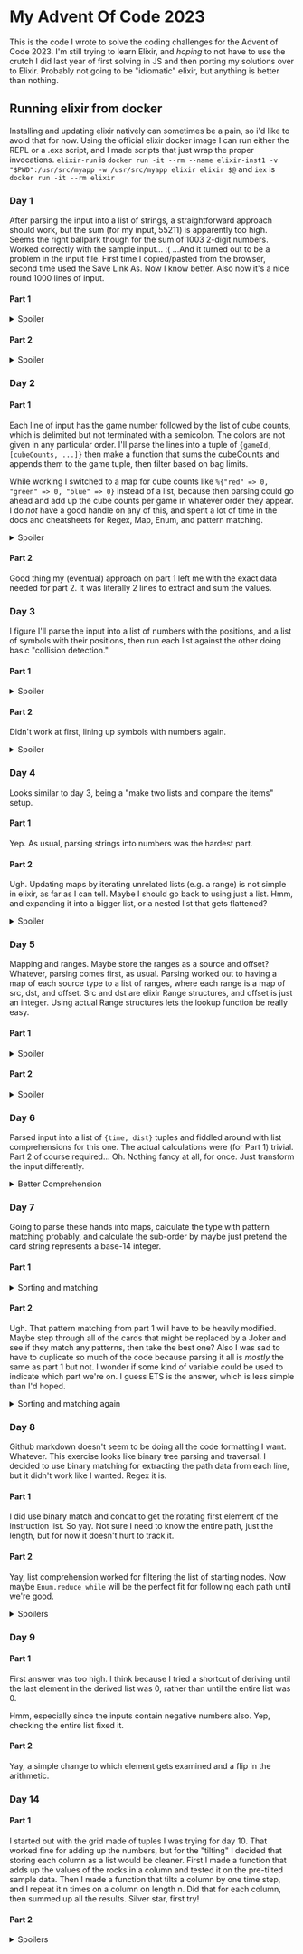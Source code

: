 # My Advent Of Code 2023

This is the code I wrote to solve the coding challenges for the Advent of Code 2023. I'm still trying to learn Elixir, and _hoping_ to not have to use the crutch I did last year of first solving in JS and then porting my solutions over to Elixir.
Probably not going to be "idiomatic" elixir, but anything is better than nothing.

## Running elixir from docker
Installing and updating elixir natively can sometimes be a pain, so i'd like to avoid that for now.
Using the official elixir docker image I can run either the REPL or a .exs script, and I made scripts that just wrap the proper invocations.
`elixir-run` is `docker run -it --rm --name elixir-inst1 -v "$PWD":/usr/src/myapp -w /usr/src/myapp elixir elixir $@`
and `iex` is `docker run -it --rm elixir`

### Day 1
After parsing the input into a list of strings, a straightforward approach should work, but the sum (for my input, 55211) is apparently too high. Seems the right ballpark though for the sum of 1003 2-digit numbers.
Worked correctly with the sample input... :(
...And it turned out to be a problem in the input file. First time I copied/pasted from the browser, second time used the Save Link As. Now I know better. Also now it's a nice round 1000 lines of input.
#### Part 1
<details>
	<summary>Spoiler</summary>
	Straightforward approach: For each line remove everything that isn't a digit and concat the first with last. Sum the resulting list.
</details>

#### Part 2
<details>
	<summary>Spoiler</summary>
	Tried just expanding the regex from part1 to include words, but the sample data had some words overlapping, and I couldn't figure out a simple way to make a regex capture them all.
	So I changed it to scan through the string and see if it starts with a digit word, then remove the first character and recurse.
</details>


### Day 2
#### Part 1
Each line of input has the game number followed by the list of cube counts, which is delimited but not terminated with a semicolon. The colors are not given in any particular order.
I'll parse the lines into a tuple of `{gameId, [cubeCounts, ...]}` then make a function that sums the cubeCounts and appends them to the game tuple, then filter based on bag limits.

While working I switched to a map for cube counts like `%{"red" => 0, "green" => 0, "blue" => 0}` instead of a list, because then parsing could go ahead and add up the cube counts per game in whatever order they appear. I do _not_ have a good handle on any of this, and spent a lot of time in the docs and cheatsheets for Regex, Map, Enum, and pattern matching.
<details>
	<summary>Spoiler</summary>
	My first answer, 254, was too low. Oh, duh! I was summing the color counts for each game, when really I should be taking the **max of each color**.
</details>

#### Part 2
Good thing my (eventual) approach on part 1 left me with the exact data needed for part 2. It was literally 2 lines to extract and sum the values.

### Day 3
I figure I'll parse the input into a list of numbers with the positions, and a list of symbols with their positions, then run each list against the other doing basic "collision detection."
#### Part 1
<details>
	<summary>Spoiler</summary>
	That worked with the sample data, but my answer on real input was too low. Then I realized I wasn't handing cases like "123*456" correctly when parsing. Fixed and tried again, but this time I was too high.
	Then realized I had an off-by one in my check for "is this a part number" when comparing it's boundaries against the symbols' positions.
	Was `sym_x >= x1 - 1 and sym_x <= x2 + 1 and sym_y >= y - 1 and sym_y <= y + 1` but should be
	`sym_x >= x1 - 1 and sym_x < x2 + 1 and sym_y >= y - 1 and sym_y <= y + 1`
	All good now.
</details>

#### Part 2
Didn't work at first, lining up symbols with numbers again.
<details>
	<summary>Spoiler</summary>
	I broke out a separate function for `is_adjacent?(symbol, number)`. In order to not be calculating String.length as often I'm storing the x1 and x2 values in the "number" tuples now.
	Tested the is_adjacent? function by refactoring Part 1 to use it and verify the result. Worked great for part 2.
</details>


### Day 4
Looks similar to day 3, being a "make two lists and compare the items" setup.
#### Part 1
Yep. As usual, parsing strings into numbers was the hardest part.
#### Part 2
Ugh. Updating maps by iterating unrelated lists (e.g. a range) is not simple in elixir, as far as I can tell. Maybe I should go back to using just a list. Hmm, and expanding it into a bigger list, or a nested list that gets flattened?
<details>
	<summary>Spoiler</summary>
	OK, the mathy trick is that the number of bonus cards goes exponential because there's copies of copies making copies.
	After a lot of back and forth with maps vs lists and nested reduces, I landed on what was ultimately a simpler approach.
	Each card knows how many wins it has, so I iterate through the list and pass along an extra list that counts how many bonus copies of this card we've gotten from previous wins. It's initialized with 0 for each card. As I iterate, I pop the first element off the bonus list, which will be for the current card. Then I can add in the bonus copies for this card, and then use that to increment the next n elements of the bonus list.
</details>


### Day 5
Mapping and ranges. Maybe store the ranges as a source and offset? Whatever, parsing comes first, as usual.
Parsing worked out to having a map of each source type to a list of ranges, where each range is a map of src, dst, and offset. Src and dst are elixir Range structures, and offset is just an integer.
Using actual Range structures lets the lookup function be really easy.
#### Part 1
<details>
	<summary>Spoiler</summary>
	With a table of {from: to} type conversions I could make a `convert(from, to, n, maps)` function that does a single conversion then recursed until from == to.
	Part 1 calls `convert(:seed, :location, s, maps)` for each seed, then returns the min of the result.
</details>

#### Part 2
<details>
	<summary>Spoiler</summary>
Looks like it _should_ just be the exact same as part 1 with a slight modification to the seed inputs. `Range` to the rescue again!
**BOOM** OOM Killer. Note to self: don't flatten the list of Ranges, they're too big. That's why Range is streamable. Good time to learn about the Stream module.

Hmm. Stream fixes the memory explosion, now we see if I can wait out the time explosion or if I have to change the algorithm to be more clever...
...only 1.7 billion seeds to brute force...
...any time now...
...I'm not trying for first place, just an answer...

Maybe I could approach it by trying to test just the edges of the ranges. That could involve a treeish search, since each seed range could map into multiple soil ranges, each of which could map into multiple fertilizer ranges, etc.

Rambling: The mappings are a set of ranges and offsets, where an input outside any of the explicit ranges has an implicit offset of 0.
For each mapping we could find the range that will have the lowest offset and just ignore the rest when exploring the space?
</details>

### Day 6
Parsed input into a list of `{time, dist}` tuples and fiddled around with list comprehensions for this one. The actual calculations were (for Part 1) trivial. Part 2 of course required... Oh. Nothing fancy at all, for once. Just transform the input differently.
<details>
	<summary>Better Comprehension</summary>
To count the number of wins I used a list comprehension that basically mapped the {time, dist} to a boolean "win" value, then used Enum.filter to get just the wins:
```
def count_wins({time, dist}) do
	wins = for h <- 0..time, do: (h * (time - h)) > dist
	Enum.filter(wins, fn t -> t end)
	|> Kernel.length
	|> IO.inspect
end
```

But that's lame. I wanted to use the comprehension itself to do the filtering. I know you can give it filters but I didn't realise I could put the logic itself there.
First thought was like `wins = for h <- 0..time, won != false, do: won = (h * (time - h)) > dist` but it didn't work right.
Eventually learned I could put the calculation itself in the filter clause and just return the resulting value like so:
```
for h <- 0..time, won? = (h * (time - h)) > dist, do: won?
```

And in hindsight it turns out this works just fine also.
```
Enum.filter(0..time, fn h -> (h * (time - h)) > dist end)
```
</details>


### Day 7
Going to parse these hands into maps, calculate the type with pattern matching probably, and calculate the sub-order by maybe just pretend the card string represents a base-14 integer.
#### Part 1
<details>
	<summary>Sorting and matching</summary>
I wound up sorting them by giving each hand type a number and multiplying it by 10 million, and adding the sub-order that was parsed as a hex value.
Also, I calculated the hand type by counting the frequency of each letter, then pattern matching like this
```
def match_type([5]), do: {:five, 7}
def match_type([4,1]), do: {:four, 6}
def match_type([3,2]), do: {:fullhouse, 5}
def match_type([3,1,1]), do: {:three, 4}
def match_type([2,2,1]), do: {:twopair, 3}
def match_type([2,1,1,1]), do: {:onepair, 2}
def match_type([1,1,1,1,1]), do: {:highcard, 1}
```
</details>

#### Part 2
Ugh. That pattern matching from part 1 will have to be heavily modified. Maybe step through all of the cards that might be replaced by a Joker and see if they match any patterns, then take the best one?
Also I was sad to have to duplicate so much of the code because parsing it all is _mostly_ the same as part 1 but not. I wonder if some kind of variable could be used to indicate which part we're on. I guess ETS is the answer, which is less simple than I'd hoped.
<details>
	<summary>Sorting and matching again</summary>
By taking the same per-letter frequency count as part 1 and just remove the jokers from that, I could pass it separately to the matching function and make handy use of guard clauses
```
	# Given (NumberOfJokers, [numbers of each non-joker])
	def match_type2(5, _), do: {:five, 7}
	def match_type2(jokers, [c]) when jokers + c == 5, do: {:five, 7}
	def match_type2(jokers, [c,1]) when jokers + c == 4, do: {:four, 6}
	def match_type2(jokers, [c,2]) when jokers + c == 3, do: {:fullhouse, 5}
	def match_type2(jokers, [c,1,1]) when jokers + c == 3, do: {:three, 4}
	def match_type2(jokers, [c,2,1]) when jokers + c == 2, do: {:twopair, 3}
	def match_type2(jokers, [c,1,1,1]) when jokers + c == 2, do: {:onepair, 2}
	def match_type2(jokers, [1,1,1,1,1]), do: {:highcard, 1}
```
The only surprise was finding out that there was a 5-joker hand in the dataset.
</details>

### Day 8
Github markdown doesn't seem to be doing all the code formatting I want. Whatever.
This exercise looks like binary tree parsing and traversal. I decided to use binary matching for extracting the path data from each line, but it didn't work like I wanted. Regex it is.

#### Part 1
I did use binary match and concat to get the rotating first element of the instruction list. So yay. Not sure I need to know the entire path, just the length, but for now it doesn't hurt to track it.

#### Part 2
Yay, list comprehension worked for filtering the list of starting nodes. Now maybe `Enum.reduce_while` will be the perfect fit for following each path until we're good.
<details>
	<summary>Spoilers</summary>
OK, got something working on the sample, using reduce_while and also Stream.cycle to iterate through the instructions list this time. Sure is taking its time on the real data...
I wonder if it's just slow to lookup the node in the map each time? Like maybe actually storing it as a graph would make traversal faster?

OK, after letting it run for 25 hours I think I have an alternative approach. The number of starting nodes is 5 (in my data). The instruction pattern is repeating, so the pattern of nodes visited along the path should be repeating too. I can look at each of the 5 starting points and run it until it starts to repeat, giving me a step count for that path.
</details>


### Day 9
#### Part 1
First answer was too high. I think because I tried a shortcut of deriving until the last element in the derived list was 0, rather than until the entire list was 0.

Hmm, especially since the inputs contain negative numbers also. Yep, checking the entire list fixed it.

#### Part 2
Yay, a simple change to which element gets examined and a flip in the arithmetic.


### Day 14
#### Part 1
I started out with the grid made of tuples I was trying for day 10. That worked fine for adding up the numbers, but for the "tilting" I decided that storing each column as a list would be cleaner.
First I made a function that adds up the values of the rocks in a column and tested it on the pre-tilted sample data.
Then I made a function that tilts a column by one time step, and I repeat it n times on a column on length n. Did that for each column, then summed up all the results.
Silver star, first try!

#### Part 2
<details>
		<summary>Spoilers</summary>
To make the "spin cycle" I can take what I've got from part 1, and need to be able to make new column orientations from an existing oriantation.
Also because of the large number of cycles asked for I suspect the rock pattern will eventually be repeating. Probably like Day 8 Part 2 is probably supposed to work, since the naive "just keep running" approach _still_ hasn't finished after 261 hours of CPU time.
So I'll keep a snapshot of the state after each spin (maybe as a checksum or hash?) and compare it against a list of previous states until I see a repeat. Then divide the cycle number into 1000000000 and add the remainder or something to find the right snapshot.
Rotating the grid looks like transposing and then reversing the column order. Spin function just tilts and rotates 4 times.

Sample data matches example after 1,2, and 3 cycles. So I'll crank it up to 1 billion and let it crunch while I read about algorithms for detecting repeating patterns...
I started dumping out the cycle number and md5 hash of the grid for the first 50 cycles, and by eyeballing it can see that (for sample input) it repeats every 7 cycles, with the first 3 never repeated.
And since a given pattern will always spin into the same next pattern I just need to check to see if we've _ever_ seen this pattern before to know that we're starting to repeat.
So given cycle length _c_, starting at offset _o_, getting element _n_ is the maybe same as getting element ((_n_ - _o_) mod _c_ + _o_)?

Yay, gold star first try!
</details>
